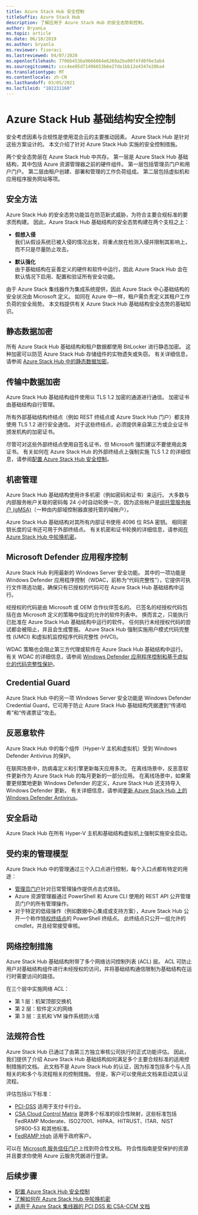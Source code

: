 ```yaml
---
title: Azure Stack Hub 安全控制
titleSuffix: Azure Stack Hub
description: 了解应用于 Azure Stack Hub 的安全态势和控制。
author: BryanLa
ms.topic: article
ms.date: 06/10/2019
ms.author: bryanla
ms.reviewer: fiseraci
ms.lastreviewed: 04/07/2020
ms.openlocfilehash: 7706b453ba9666664e6269a2ba90f4fd0f6e3ab4
ms.sourcegitcommit: ccc4ee05d71496653b6e27de1bb12e4347e20ba4
ms.translationtype: MT
ms.contentlocale: zh-CN
ms.lasthandoff: 03/05/2021
ms.locfileid: "102231160"
---
```

# <a name="azure-stack-hub-infrastructure-security-controls"></a>Azure Stack Hub 基础结构安全控制

安全考虑因素与合规性是使用混合云的主要推动因素。 Azure Stack Hub 是针对这些方案设计的。 本文介绍了针对 Azure Stack Hub 实施的安全控制措施。

两个安全态势层在 Azure Stack Hub 中共存。 第一层是 Azure Stack Hub 基础结构，其中包括 Azure 资源管理器之前的硬件组件。 第一层包括管理员门户和用户门户。 第二层由租户创建、部署和管理的工作负荷组成。 第二层包括虚拟机和应用程序服务网站等项。

## <a name="security-approach"></a>安全方法

Azure Stack Hub 的安全态势功能旨在防范新式威胁，为符合主要合规标准的要求而构建。 因此，Azure Stack Hub 基础结构的安全态势构建在两个支柱之上：

- **假想入侵**  
    我们从假设系统已被入侵的情况出发，将重点放在检测入侵并限制其影响上，而不只是尽量防止攻击。 

- **默认强化**  
    由于基础结构在妥善定义的硬件和软件中运行，因此 Azure Stack Hub 会在默认情况下启用、配置和验证所有安全功能。 

由于 Azure Stack 集线器作为集成系统提供，因此 Azure Stack 中心基础结构的安全状况由 Microsoft 定义。 如同在 Azure 中一样，租户需负责定义其租户工作负荷的安全局势。 本文档提供有关 Azure Stack Hub 基础结构安全态势的基础知识。

## <a name="data-at-rest-encryption"></a>静态数据加密

所有 Azure Stack Hub 基础结构和租户数据都使用 BitLocker 进行静态加密。 这种加密可以防范 Azure Stack Hub 存储组件的实物遗失或失窃。 有关详细信息，请参阅 [Azure Stack Hub 中的静态数据加密](azure-stack-security-bitlocker.md)。

## <a name="data-in-transit-encryption"></a>传输中数据加密

Azure Stack Hub 基础结构组件使用以 TLS 1.2 加密的通道进行通信。 加密证书由基础结构自行管理。

所有外部基础结构终结点（例如 REST 终结点或 Azure Stack Hub 门户）都支持使用 TLS 1.2 进行安全通信。 对于这些终结点，必须提供来自第三方或企业证书颁发机构的加密证书。

尽管可对这些外部终结点使用自签名证书，但 Microsoft 强烈建议不要使用此类证书。
有关如何在 Azure Stack Hub 的外部终结点上强制实施 TLS 1.2 的详细信息，请参阅[配置 Azure Stack Hub 安全控制](azure-stack-security-configuration.md)。

## <a name="secret-management"></a>机密管理

Azure Stack Hub 基础结构使用许多机密（例如密码和证书）来运行。 大多数与内部服务帐户关联的密码每 24 小时自动轮换一次，因为这些帐户是[组托管服务帐户 (gMSA)](/windows-server/security/group-managed-service-accounts/group-managed-service-accounts-overview)（一种由内部域控制器直接托管的域帐户）。

Azure Stack Hub 基础结构对其所有内部证书使用 4096 位 RSA 密钥。 相同密钥长度的证书还可用于外部终结点。 有关机密和证书轮换的详细信息，请参阅[在 Azure Stack Hub 中轮换机密](azure-stack-rotate-secrets.md)。

## <a name="windows-defender-application-control"></a>Microsoft Defender 应用程序控制

Azure Stack Hub 利用最新的 Windows Server 安全功能。 其中的一项功能是 Windows Defender 应用程序控制（WDAC，前称为“代码完整性”），它提供可执行文件筛选功能，确保只有已授权的代码可在 Azure Stack Hub 基础结构中运行。

经授权的代码是由 Microsoft 或 OEM 合作伙伴签名的。 已签名的经授权代码包括在由 Microsoft 定义的策略中指定的允许的软件列表中。 换而言之，只能执行已批准在 Azure Stack Hub 基础结构中运行的软件。 任何执行未经授权代码的尝试都会被阻止，并且会生成警报。 Azure Stack Hub 强制实施用户模式代码完整性 (UMCI) 和虚拟机监控程序代码完整性 (HVCI)。

WDAC 策略也会阻止第三方代理或软件在 Azure Stack Hub 基础结构中运行。
有关 WDAC 的详细信息，请参阅 [Windows Defender 应用程序控制和基于虚拟化的代码完整性保护](/windows/security/threat-protection/device-guard/introduction-to-device-guard-virtualization-based-security-and-windows-defender-application-control)。

## <a name="credential-guard"></a>Credential Guard

Azure Stack Hub 中的另一项 Windows Server 安全功能是 Windows Defender Credential Guard，它可用于防止 Azure Stack Hub 基础结构凭据遭到“传递哈希”和“传递票证”攻击。

## <a name="antimalware"></a>反恶意软件

Azure Stack Hub 中的每个组件（Hyper-V 主机和虚拟机）受到 Windows Defender Antivirus 的保护。

在联网场景中，防病毒定义和引擎更新每天应用多次。 在离线场景中，反恶意软件更新作为 Azure Stack Hub 的每月更新的一部分应用。 在离线场景中，如果需要更频繁地更新 Windows Defender 的定义，Azure Stack Hub 还支持导入 Windows Defender 更新。 有关详细信息，请参阅[更新 Azure Stack Hub 上的 Windows Defender Antivirus](azure-stack-security-av.md)。

## <a name="secure-boot"></a>安全启动

Azure Stack Hub 在所有 Hyper-V 主机和基础结构虚拟机上强制实施安全启动。 

## <a name="constrained-administration-model"></a>受约束的管理模型

Azure Stack Hub 中的管理通过三个入口点进行控制，每个入口点都有特定的用途：

- [管理员门户](azure-stack-manage-portals.md)针对日常管理操作提供点击式体验。
- Azure 资源管理器通过 PowerShell 和 Azure CLI 使用的 REST API 公开管理员门户的所有管理操作。
- 对于特定的低级操作（例如数据中心集成或支持方案），Azure Stack Hub 公开一个称作[特权终结点](azure-stack-privileged-endpoint.md)的 PowerShell 终结点。 此终结点只公开一组允许的 cmdlet，并且经常接受审核。

## <a name="network-controls"></a>网络控制措施

Azure Stack Hub 基础结构附带了多个网络访问控制列表 (ACL) 层。 ACL 可防止用户对基础结构组件进行未经授权的访问，并将基础结构通信限制为基础结构在运行时需要访问的路径。

在三个层中实施网络 ACL：

- 第 1 层：机架顶部交换机
- 第 2 层：软件定义的网络
- 第 3 层：主机和 VM 操作系统防火墙

## <a name="regulatory-compliance"></a>法规符合性

Azure Stack Hub 已通过了由第三方独立审核公司执行的正式功能评估。 因此，我们提供了介绍 Azure Stack Hub 基础结构如何满足多个主要合规标准的适用控制措施的文档。 此文档不是 Azure Stack Hub 的认证，因为标准包括多个与人员相关的和多个与流程相关的控制措施。 但是，客户可以使用此文档来启动其认证流程。

评估包括以下标准：

- [PCI-DSS](https://www.pcisecuritystandards.org/pci_security/) 适用于支付卡行业。
- [CSA Cloud Control Matrix](https://cloudsecurityalliance.org/group/cloud-controls-matrix/#_overview) 是跨多个标准的综合性映射，这些标准包括 FedRAMP Moderate、ISO27001、HIPAA、HITRUST、ITAR、NIST SP800-53 和其他标准。
- [FedRAMP High](https://www.fedramp.gov/fedramp-releases-high-baseline/) 适用于政府客户。

可以在 [Microsoft 服务信任门户](https://aka.ms/azurestackcompliance)上找到符合性文档。 符合性指南是受保护的资源并且要求你使用 Azure 云服务凭据进行登录。

## <a name="next-steps"></a>后续步骤

- [配置 Azure Stack Hub 安全控制](azure-stack-security-configuration.md)
- [了解如何在 Azure Stack Hub 中轮换机密](azure-stack-rotate-secrets.md)
- [适用于 Azure Stack 集线器的 PCI DSS 和 CSA-CCM 文档](https://aka.ms/azurestackcompliance)
